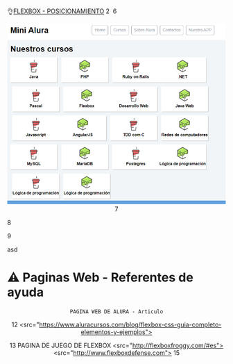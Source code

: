 
👌[FLEXBOX - POSICIONAMIENTO](https://juan-matias.github.io/JuanMatias-one-challenge-encriptador/)
2
​
6
<p align="center" >
  <img src="https://github.com/Juan-Matias/FlexBox-Posicionamiento/blob/93f7f6cc86afff1ea4a43af6313f1c4886bbabb2/Imagen.PNG">
7

8
</p>
9

asd

# ⚠ Paginas Web - Referentes de ayuda
<div align="center">

    PAGINA WEB DE ALURA - Articulo
12
    <src="https://www.aluracursos.com/blog/flexbox-css-guia-completo-elementos-y-ejemplos">

13
    PAGINA DE JUEGO DE FLEXBOX
    <src="http://flexboxfroggy.com/#es">
    <src="http://www.flexboxdefense.com">
15
</div>

